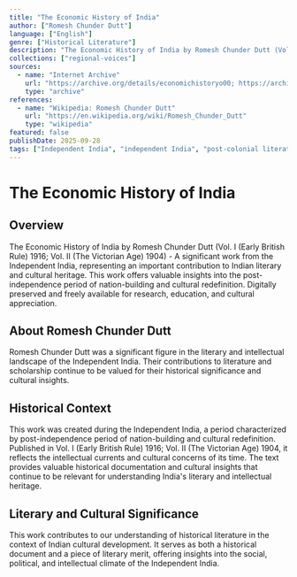 ```yaml
---
title: "The Economic History of India"
author: ["Romesh Chunder Dutt"]
language: ["English"]
genre: ["Historical Literature"]
description: "The Economic History of India by Romesh Chunder Dutt (Vol. I (Early British Rule) 1916; Vol. II (The Victorian Age) 1904) - A significant work from the Independent India, representing an important contribution to Indian literary and cultural heritage."
collections: ["regional-voices"]
sources:
  - name: "Internet Archive"
    url: "https://archive.org/details/economichistoryo00; https://archive.org/details/indiainvictorian00duttuoft"
    type: "archive"
references:
  - name: "Wikipedia: Romesh Chunder Dutt"
    url: "https://en.wikipedia.org/wiki/Romesh_Chunder_Dutt"
    type: "wikipedia"
featured: false
publishDate: 2025-09-28
tags: ["Independent India", "independent India", "post-colonial literature", "nation building", "cultural identity", "Indian literature", "digital heritage", "public domain", "classical texts"]
---
```


# The Economic History of India

## Overview

The Economic History of India by Romesh Chunder Dutt (Vol. I (Early British Rule) 1916; Vol. II (The Victorian Age) 1904) - A significant work from the Independent India, representing an important contribution to Indian literary and cultural heritage. This work offers valuable insights into the post-independence period of nation-building and cultural redefinition. Digitally preserved and freely available for research, education, and cultural appreciation.

## About Romesh Chunder Dutt

Romesh Chunder Dutt was a significant figure in the literary and intellectual landscape of the Independent India. Their contributions to literature and scholarship continue to be valued for their historical significance and cultural insights.

## Historical Context

This work was created during the Independent India, a period characterized by post-independence period of nation-building and cultural redefinition. Published in Vol. I (Early British Rule) 1916; Vol. II (The Victorian Age) 1904, it reflects the intellectual currents and cultural concerns of its time. The text provides valuable historical documentation and cultural insights that continue to be relevant for understanding India's literary and intellectual heritage.

## Literary and Cultural Significance

This work contributes to our understanding of historical literature in the context of Indian cultural development. It serves as both a historical document and a piece of literary merit, offering insights into the social, political, and intellectual climate of the Independent India.

